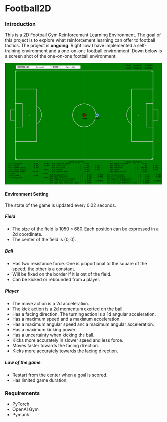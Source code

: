 # Football2D
### Introduction

This is a 2D Football Gym Reinforcement Learning Environment. The goal of this project is to explore what reinforcement learning can offer to football tactics. The project is **ongoing**. Right now I have implemented a self-training environment and a one-on-one football environment. Down below is a screen shot of the one-on-one football environment.

<img src="./docs/one_on_one_screenshot.png" alt="image-20230908112146328" style="zoom:50%;" />

#### Environment Setting

The state of the game is updated every 0.02 seconds.

##### Field

- The size of the field is $1050 \times 680$. Each position can be expressed in a 2d coordinate. 
- The center of the field is $(0, 0)$.

##### Ball

- Has two resistance force. One is proportional to the square of the speed; the other is a constant.
- Will be fixed on the border if it is out of the field.
- Can be kicked or rebounded from a player.

##### Player

- The move action is a 2d acceleration.
- The kick action is a 2d momentum exerted on the ball.
- Has a facing direction. The turning action is a 1d angular acceleration.
- Has a maximum speed and a maximum acceleration.
- Has a maximum angular speed and a maximum angular acceleration.
- Has a maximum kicking power.
- Has a uncertainty when kicking the ball. 
- Kicks more accurately in slower speed and less force.
- Moves faster towards the facing direction. 
- Kicks more accurately towards the facing direction.

##### Law of the game

- Restart from the center when a goal is scored.
- Has limited game duration.

### Requirements

- PyTorch
- OpenAI Gym
- Pymunk

